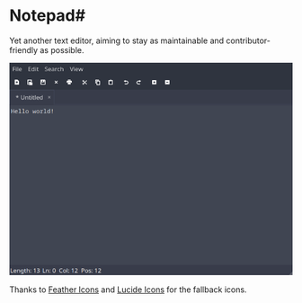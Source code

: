# Notepad#

Yet another text editor, aiming to stay as maintainable and contributor-friendly
as possible.

<p align="center"><img src=".readme/screenshot.png" width="700px"></p>

Thanks to [Feather Icons](https://feathericons.com/) and
[Lucide Icons](https://lucide.dev/) for the fallback icons.

